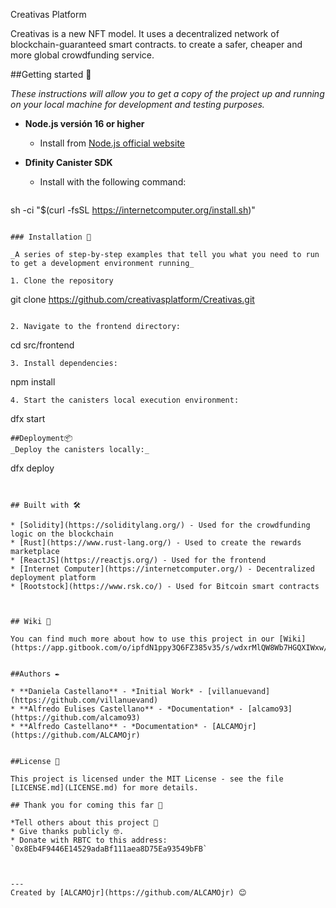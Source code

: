 Creativas Platform 

Creativas is a new NFT model. It uses a decentralized network of blockchain-guaranteed smart contracts. to create a safer, cheaper and more global crowdfunding service.

##Getting started 🚀

_These instructions will allow you to get a copy of the project up and running on your local machine for development and testing purposes._

* **Node.js versión 16 or higher**
  * Install from [Node.js official website](https://nodejs.org/)

* **Dfinity Canister SDK**
  * Install with the following command:
  ```
sh -ci "$(curl -fsSL https://internetcomputer.org/install.sh)"
```

### Installation 🔧

_A series of step-by-step examples that tell you what you need to run to get a development environment running_

1. Clone the repository 
```
git clone https://github.com/creativasplatform/Creativas.git
```

2. Navigate to the frontend directory:
```
cd src/frontend
```
3. Install dependencies:
```
npm install
```
4. Start the canisters local execution environment:
```
dfx start
```
##Deployment📦
_Deploy the canisters locally:_
```
dfx deploy
```


## Built with 🛠️

* [Solidity](https://soliditylang.org/) - Used for the crowdfunding logic on the blockchain
* [Rust](https://www.rust-lang.org/) - Used to create the rewards marketplace
* [ReactJS](https://reactjs.org/) - Used for the frontend
* [Internet Computer](https://internetcomputer.org/) - Decentralized deployment platform
* [Rootstock](https://www.rsk.co/) - Used for Bitcoin smart contracts



## Wiki 📖

You can find much more about how to use this project in our [Wiki](https://app.gitbook.com/o/ipfdN1ppy3Q6FZ385v35/s/wdxrMlQW8Wb7HGQXIWxw/)


##Authors ✒️

* **Daniela Castellano** - *Initial Work* - [villanuevand](https://github.com/villanuevand)
* **Alfredo Eulises Castellano** - *Documentation* - [alcamo93](https://github.com/alcamo93)
* **Alfredo Castellano** - *Documentation* - [ALCAMOjr](https://github.com/ALCAMOjr)


##License 📄

This project is licensed under the MIT License - see the file [LICENSE.md](LICENSE.md) for more details.

## Thank you for coming this far 🎁

*Tell others about this project 📢
* Give thanks publicly 🤓.
* Donate with RBTC to this address: `0x8Eb4F9446E14529adaBf111aea8D75Ea93549bFB`



---
Created by [ALCAMOjr](https://github.com/ALCAMOjr) 😊